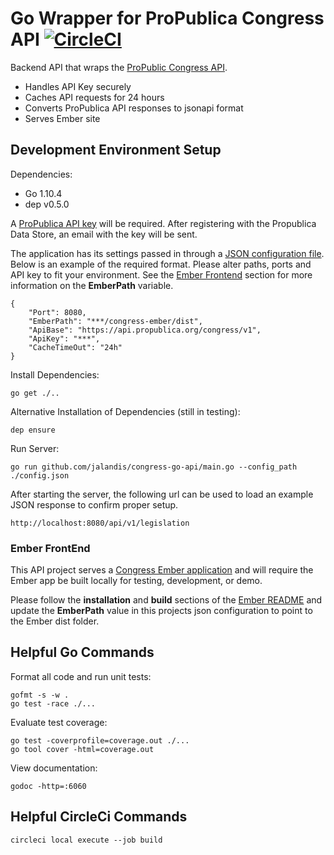 # Go Wrapper for ProPublica Congress API [![CircleCI](https://circleci.com/gh/jalandis/congress-go-api/tree/master.svg?style=svg)](https://circleci.com/gh/jalandis/congress-go-api/tree/master)

Backend API that wraps the [ProPublic Congress API](https://www.propublica.org/datastore/api/propublica-congress-api).

* Handles API Key securely
* Caches API requests for 24 hours
* Converts ProPublica API responses to jsonapi format
* Serves Ember site

## Development Environment Setup

Dependencies:
* Go 1.10.4
* dep v0.5.0

A [ProPublica API key](https://www.propublica.org/datastore/api/propublica-congress-api) will be required.  After registering with the Propublica Data Store, an email with the key will be sent.

The application has its settings passed in through a [JSON configuration file](https://github.com/jalandis/congress-go-api/blob/master/config_template.json).  Below is an example of the required format.  Please alter paths, ports and API key to fit your environment.  See the [Ember Frontend](#ember-frontend) section for more information on the **EmberPath** variable.

    {
        "Port": 8080,
        "EmberPath": "***/congress-ember/dist",
        "ApiBase": "https://api.propublica.org/congress/v1",
        "ApiKey": "***",
        "CacheTimeOut": "24h"
    }

Install Dependencies:

    go get ./..

Alternative Installation of Dependencies (still in testing):

    dep ensure

Run Server:

    go run github.com/jalandis/congress-go-api/main.go --config_path ./config.json

After starting the server, the following url can be used to load an example JSON response to confirm proper setup.

    http://localhost:8080/api/v1/legislation

### Ember FrontEnd

This API project serves a [Congress Ember application](https://github.com/jalandis/congress-ember) and will require the Ember app be built locally for testing, development, or demo.

Please follow the **installation** and **build** sections of the [Ember README](https://github.com/jalandis/congress-ember/blob/master/README.md) and update the **EmberPath** value in this projects json configuration to point to the Ember dist folder.

## Helpful Go Commands

Format all code and run unit tests:

    gofmt -s -w .
    go test -race ./...

Evaluate test coverage:

    go test -coverprofile=coverage.out ./...
    go tool cover -html=coverage.out

View documentation:

    godoc -http=:6060

## Helpful CircleCi Commands

    circleci local execute --job build
